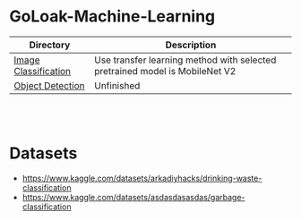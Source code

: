 # GoLoak-Machine-Learning

| Directory | Description |
|-----------|-------------|
| [Image Classification](Image%20Classification)| Use transfer learning method with selected pretrained model is MobileNet V2 |
| [Object Detection](Object%20Detection) | Unfinished |

</br>
</br>

# Datasets

*   https://www.kaggle.com/datasets/arkadiyhacks/drinking-waste-classification
*   https://www.kaggle.com/datasets/asdasdasasdas/garbage-classification

